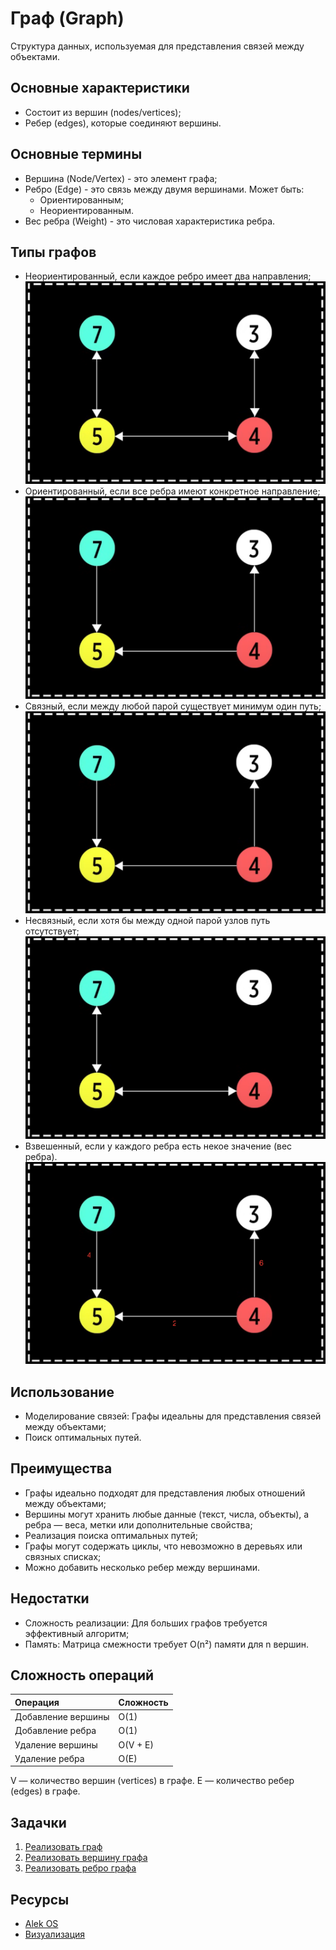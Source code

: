# Граф (Graph) 

Структура данных, используемая для представления связей между объектами.

## Основные характеристики

- Состоит из вершин (nodes/vertices);
- Ребер (edges), которые соединяют вершины.

## Основные термины

- Вершина (Node/Vertex) - это элемент графа;
- Ребро (Edge) - это связь между двумя вершинами. Может быть:
  - Ориентированным;
  - Неориентированным.
- Вес ребра (Weight) - это числовая характеристика ребра.

## Типы графов

- Неориентированный, если каждое ребро имеет два направления;
  <br/>![undirectedGraph](images/undirectedGraph.png)
- Ориентированный, если все ребра имеют конкретное направление;
  <br/>![directedGraph](images/directedGraph.png)
- Связный, если между любой парой существует минимум один путь;
  <br/>![connectedGraph](images/connectedGraph.png)
- Несвязный, если хотя бы между одной парой узлов путь отсутствует;
  <br/>![disconnectedGraph](images/disconnectedGraph.png)
- Взвешенный, если у каждого ребра есть некое значение (вес ребра).
  <br/>![weightedGraph](images/weightedGraph.png)

## Использование

- Моделирование связей: Графы идеальны для представления связей между объектами;
- Поиск оптимальных путей.

## Преимущества

- Графы идеально подходят для представления любых отношений между объектами;
- Вершины могут хранить любые данные (текст, числа, объекты), а ребра — веса, метки или дополнительные свойства;
- Реализация поиска оптимальных путей;
- Графы могут содержать циклы, что невозможно в деревьях или связных списках;
- Можно добавить несколько ребер между вершинами.

## Недостатки

- Сложность реализации: Для больших графов требуется эффективный алгоритм;
- Память: Матрица смежности требует O(n²) памяти для n вершин.

## Сложность операций

| Операция           | Сложность |
|:-------------------|:----------|
| Добавление вершины | O(1)      |
| Добавление ребра   | O(1)      |
| Удаление вершины   | O(V + E)  |
| Удаление ребра     | O(E)      |

V — количество вершин (vertices) в графе.
E — количество ребер (edges) в графе.

## Задачки

1. [Реализовать граф](graph.js)
2. [Реализовать вершину графа](graphVertex.js)
3. [Реализовать ребро графа](graphEdge.js)

## Ресурсы

- [Alek OS](https://www.youtube.com/watch?v=VehB3eglQMQ&t=551s)
- [Визуализация](https://visualgo.net/en/graphds)
